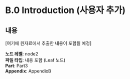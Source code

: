 # B.0 Introduction (사용자 추가)

## 내용

[여기에 원자료에서 추출한 내용이 포함될 예정]

**노드 레벨**: node2  
**파일 타입**: 내용 포함 (Leaf 노드)  
**Part**: Part3  
**Appendix**: AppendixB  
